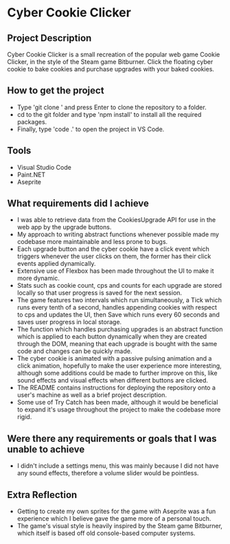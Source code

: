# Cyber Cookie Clicker

## Project Description
Cyber Cookie Clicker is a small recreation of the popular web game Cookie Clicker, in the style of the Steam game Bitburner. Click the floating cyber cookie to bake cookies and purchase upgrades with your baked cookies.

## How to get the project
- Type 'git clone <SSH-key>' and press Enter to clone the repository to a folder.
- cd to the git folder and type 'npm install' to install all the required packages.
- Finally, type 'code .' to open the project in VS Code.

## Tools
- Visual Studio Code
- Paint.NET
- Aseprite

## What requirements did I achieve
- I was able to retrieve data from the CookiesUpgrade API for use in the web app by the upgrade buttons.
- My approach to writing abstract functions whenever possible made my codebase more maintainable and less prone to bugs.
- Each upgrade button and the cyber cookie have a click event which triggers whenever the user clicks on them, the former has their click events applied dynamically.
- Extensive use of Flexbox has been made throughout the UI to make it more dynamic.
- Stats such as cookie count, cps and counts for each upgrade are stored locally so that user progress is saved for the next session.
- The game features two intervals which run simultaneously, a Tick which runs every tenth of a second, handles appending cookies with respect to cps and updates the UI, then Save which runs every 60 seconds and saves user progress in local storage.
- The function which handles purchasing upgrades is an abstract function which is applied to each button dynamically when they are created through the DOM, meaning that each upgrade is bought with the same code and changes can be quickly made.
- The cyber cookie is animated with a passive pulsing animation and a click animation, hopefully to make the user experience more interesting, although some additions could be made to further improve on this, like sound effects and visual effects when different buttons are clicked.
- The README contains instructions for deploying the repository onto a user's machine as well as a brief project description.
- Some use of Try Catch has been made, although it would be beneficial to expand it's usage throughout the project to make the codebase more rigid.

## Were there any requirements or goals that I was unable to achieve
- I didn't include a settings menu, this was mainly because I did not have any sound effects, therefore a volume slider would be pointless.

## Extra Reflection
- Getting to create my own sprites for the game with Aseprite was a fun experience which I believe gave the game more of a personal touch.
- The game's visual style is heavily inspired by the Steam game Bitburner, which itself is based off old console-based computer systems.

